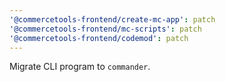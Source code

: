 ```yaml
---
'@commercetools-frontend/create-mc-app': patch
'@commercetools-frontend/mc-scripts': patch
'@commercetools-frontend/codemod': patch
---
```


Migrate CLI program to `commander`.
